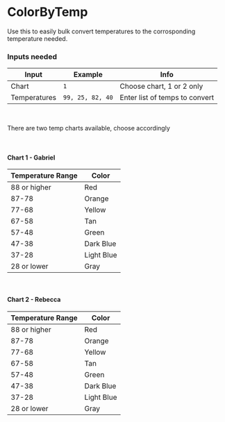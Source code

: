 # ColorByTemp

Use this to easily bulk convert temperatures to the
corrosponding temperature needed.

### Inputs needed

|     Input    |      Example     |   Info  |
|--------------|------------------|---------|
| Chart        | `1`              | Choose chart, 1 or 2 only      |
| Temperatures | `99, 25, 82, 40` | Enter list of temps to convert |

<br>

There are two temp charts available, choose accordingly

<br>

#### Chart 1 - Gabriel

| Temperature Range |    Color   |
|-------------------|------------|
|    88 or higher   |   Red      |
|        87-78      |   Orange   |
|        77-68      |   Yellow   |
|        67-58      |   Tan      |
|        57-48      |   Green    |
|        47-38      | Dark Blue  |
|        37-28      | Light Blue |
|    28 or lower    |   Gray     |

<br>

#### Chart 2 - Rebecca

| Temperature Range |    Color   |
|-------------------|------------|
|    88 or higher   |   Red      |
|        87-78      |   Orange   |
|        77-68      |   Yellow   |
|        67-58      |   Tan      |
|        57-48      |   Green    |
|        47-38      | Dark Blue  |
|        37-28      | Light Blue |
|    28 or lower    |   Gray     |